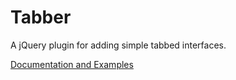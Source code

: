 Tabber
======

A jQuery plugin for adding simple tabbed interfaces.

[Documentation and Examples](http://www.benplum.com/formstone/tabber/)